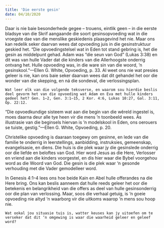 ```yaml
---
title: 'Die eerste gesin'
date: 04/10/2020
---
```


Daar is nie baie besonderhede gegee – trouens, eintlik geen – in die eerste bladsye van die Skrif aangaande die soort gesinsopvoeding wat in die vroegste dae van die menslike geskiedenis plaasgevind het nie. Maar ons kan redelik seker daarvan wees dat opvoeding juis in die gesinstruktuur geskied het. “Die opvoedingstelsel wat in Eden tot stand gebring is, het die gesin as middelpunt gehad. Adam was “die seun van God” (Lukas 3:38) en dit was van hulle Vader dat die kinders van die Allerhoogste onderrig ontvang het. Hulle opvoeding was, in die ware sin van die woord, ’n gesinskool.”—Ellen G. White, Opvoeding, p. 33. Al weet ons nie wat presies geleer is nie, kan ons baie seker daarvan wees dat dit gehandel het oor die wonder van die skepping, en ná die sondeval, die verlossingsplan.

`Wat leer elk van die volgende teksverse, en waarom sou hierdie beslis deel gevorm het van die opvoeding wat Adam en Eva met hulle kinders gedeel het? Gen. 1–2, Gen. 3:1–15, 2 Kor. 4:6, Lukas 10:27, Gal. 3:11, Op. 22:12.`

“Die opvoedkundige sisteem wat aan die begin van die wêreld ingestel is, moes daarna deur alle tye heen vir die mens ’n toonbeeld wees. As illustrasie van die beginsels hiervan is ’n modelskool in Eden, ons oerouers se tuiste, gestig.”—Ellen G. White, Opvoeding, p. 20.

Christelike opvoeding is daaraan toegewy om gesinne, en lede van die familie te onderrig in leerstellings, aanbidding, instruksies, gemeenskap, evangelisasie, en diens. Die huis is die plek waar jy die gesinslede onderrig oor die liefde en beloftes van God. Hier word Jesus as die Here, Verlosser en vriend aan die kinders voorgestel, en dis hier waar die Bybel voorgehou word as die Woord van God.  Die gesin is die plek waar ‘n gesonde verhouding met die Vader gemodelleer word.

In Genesis 4:1–4 lees ons hoe beide Kain en Abel hulle offerandes na die Here bring. Ons kan beslis aanneem dat hulle reeds geleer het oor die betekenis en belangrikheid van die offers as deel van hulle gesinsonderrig oor die plan van verlossing. Maar, soos die verhaal getuig, is ‘n goeie opvoeding nie altyd ‘n waarborg vir die uitkoms waarop ‘n mens sou hoop nie.

`Wat ookal jou situasie tuis is, watter keuses kan jy uitoefen om te verseker dat dit ‘n omgewing is waar die waarheid geleer en geleef word?`
